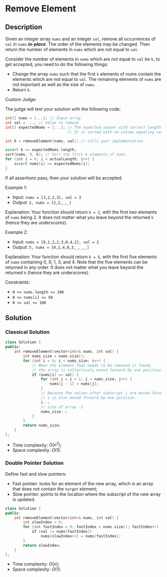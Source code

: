 # Remove Element

## Description

Given an integer array `nums` and an integer `val`, remove all occurrences of `val` in `nums` ***in-place***. The order of the elements may be changed. Then return the number of elements in `nums` which are not equal to `val`.

Consider the number of elements in `nums` which are not equal to `val` be `k`, to get accepted, you need to do the following things:

- Change the array `nums` such that the first `k` elements of nums contain the elements which are not equal to `val`. The remaining elements of `nums` are not important as well as the size of `nums`.
- Return `k`.

Custom Judge:

The judge will test your solution with the following code:

```C++
int[] nums = [...]; // Input array
int val = ...; // Value to remove
int[] expectedNums = [...]; // The expected answer with correct length.
                            // It is sorted with no values equaling val.

int k = removeElement(nums, val); // Calls your implementation

assert k == expectedNums.length;
sort(nums, 0, k); // Sort the first k elements of nums
for (int i = 0; i < actualLength; i++) {
    assert nums[i] == expectedNums[i];
}
```

If all assertions pass, then your solution will be accepted.

Example 1:

- Input: `nums = [3,2,2,3], val = 3`
- Output: `2, nums = [2,2,_,_]`

Explanation: Your function should return `k = 2`, with the first two elements of `nums` being 2. It does not matter what you leave beyond the returned `k` (hence they are underscores).

Example 2:

- Input: `nums = [0,1,2,2,3,0,4,2], val = 2`
- Output: `5, nums = [0,1,4,0,3,_,_,_]`

Explanation: Your function should return `k = 5`, with the first five elements of `nums` containing 0, 0, 1, 3, and 4. Note that the five elements can be returned in any order. It does not matter what you leave beyond the returned `k` (hence they are underscores).

Constraints:

- `0 <= nums.length <= 100`
- `0 <= nums[i] <= 50`
- `0 <= val <= 100`

## Solution

### Classical Solution

```C++
class Solution {
public:
    int removeElement(vector<int>& nums, int val) {
        int nums_size = nums.size();
        for (int i = 0; i < nums_size; i++) {
            // When the element that needs to be removed is found, 
            // the array is collectively moved forward by one position.
            if (nums[i] == val) {
                for (int j = i + 1; j < nums_size; j++) {
                    nums[j - 1] = nums[j];
                }
                // Because the values after subscript i are moved forward by one position, 
                // i is also moved forward by one position.
                i--;
                // size of array -1
                nums_size--;
            }
        }
        return nums_size;
    }
};
```

- Time complexity: $O(n^2)$;
- Space complexity: $O(1)$.

### Double Pointer Solution

Define fast and slow pointers:

- Fast pointer: looks for an element of the new array, which is an array that does not contain the `target` element;
- Slow pointer: points to the location where the subscript of the new array is updated.

```C++
class Solution {
public:
    int removeElement(vector<int>& nums, int val) {
        int slowIndex = 0;
        for (int fastIndex = 0; fastIndex < nums.size(); fastIndex++) {
            if (val != nums[fastIndex])
                nums[slowIndex++] = nums[fastIndex];
        }
        return slowIndex;
    }
};
```

- Time complexity: $O(n)$;
- Space complexity: $O(1)$.
